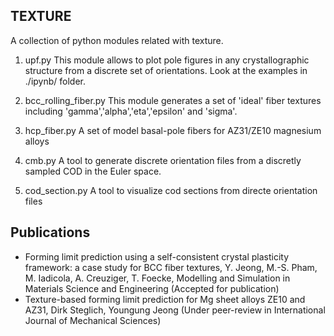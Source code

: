 ## TEXTURE

A collection of python modules related with texture.

1.  upf.py
  This module allows to plot pole figures in any crystallographic structure
  from a discrete set of orientations. Look at the examples in ./ipynb/ folder.

2. bcc_rolling_fiber.py
   This module generates a set of 'ideal' fiber textures including 'gamma','alpha','eta','epsilon' and 'sigma'.
3. hcp_fiber.py
   A set of model basal-pole fibers for AZ31/ZE10 magnesium alloys   
4. cmb.py
   A tool to generate discrete orientation files from a discretly sampled COD in the Euler space.
5. cod_section.py
   A tool to visualize cod sections from directe orientation files


## Publications
- Forming limit prediction using a self-consistent crystal plasticity framework: a case study for BCC fiber textures, Y. Jeong, M.-S. Pham, M. Iadicola, A. Creuziger, T. Foecke, Modelling and Simulation in Materials Science and Engineering (Accepted for publication)
- Texture-based forming limit prediction for Mg sheet alloys ZE10 and AZ31, Dirk Steglich, Youngung Jeong (Under peer-review in International Journal of Mechanical Sciences)
